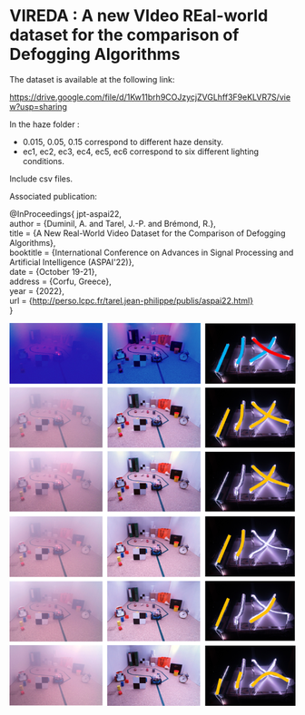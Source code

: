 # VIREDA : A new VIdeo REal-world dataset for the comparison of  Defogging Algorithms 

The dataset is available at the following link:

https://drive.google.com/file/d/1Kw11brh9COJzycjZVGLhff3F9eKLVR7S/view?usp=sharing

In the haze folder : 
* 0.015, 0.05, 0.15 correspond to different haze density.
* ec1, ec2, ec3, ec4, ec5, ec6 correspond to six different lighting conditions.

Include csv files.

Associated publication:

@InProceedings{	  jpt-aspai22,  
    author	= {Duminil, A. and Tarel, J.-P. and Brémond, R.},  
    title		= {A New Real-World Video Dataset for the Comparison of Defogging Algorithms},  
    booktitle	= {International Conference on Advances in Signal Processing and Artificial Intelligence (ASPAI'22)},  
    date		= {October 19-21},  
    address	= {Corfu, Greece},  
    year		= {2022},  
    url		= {http://perso.lcpc.fr/tarel.jean-philippe/publis/aspai22.html}  
}

![Caption](img/eclairages.png "Several lighting conditions")

